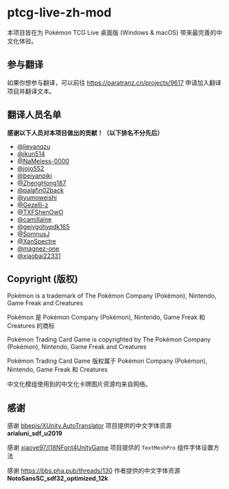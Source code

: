 # ptcg-live-zh-mod

本项目皆在为 Pokémon TCG Live 桌面版 (Windows & macOS) 带来最完善的中文化体验。

## 参与翻译

如果你想参与翻译，可以前往 <https://paratranz.cn/projects/9617> 申请加入翻译项目并翻译文本。

## 翻译人员名单

**感谢以下人员对本项目做出的贡献！（以下排名不分先后）**

* [@lieyanqzu](https://paratranz.cn/users/49401)
* [@ikun514](https://paratranz.cn/users/49471)
* [@NaMeless-0000](https://paratranz.cn/users/49805)
* [@jojo552](https://paratranz.cn/users/923)
* [@beiyanpiki](https://paratranz.cn/users/49473)
* [@ZhengHong187](https://paratranz.cn/users/49474)
* [@palafin02back](https://paratranz.cn/users/49501)
* [@yumoweishi](https://paratranz.cn/users/49499)
* [@Gezelli-z](https://paratranz.cn/users/49517)
* [@TXFShenOwO](https://paratranz.cn/users/49523)
* [@camillaine](https://paratranz.cn/users/49522)
* [@gejvgohvpdk165](https://paratranz.cn/users/49524)
* [@SomnusJ](https://paratranz.cn/users/49527)
* [@XanSpectre](https://paratranz.cn/users/49814)
* [@magnez-one](https://paratranz.cn/users/49874)
* [@xiaobai22331](https://paratranz.cn/users/49884)

## Copyright (版权)

Pokémon is a trademark of The Pokémon Company (Pokémon), Nintendo, Game Freak and Creatures

Pokémon 是 Pokémon Company (Pokémon), Nintendo, Game Freak 和 Creatures 的商标

Pokémon Trading Card Game is copyrighted by The Pokémon Company (Pokémon), Nintendo, Game Freak and Creatures

Pokémon Trading Card Game 版权属于 Pokémon Company (Pokémon), Nintendo, Game Freak 和 Creatures

中文化模组使用到的中文化卡牌图片资源均来自网络。

## 感谢

感谢 [bbepis/XUnity.AutoTranslator](https://github.com/bbepis/XUnity.AutoTranslator) 项目提供的中文字体资源 **arialuni_sdf_u2019**

感谢 [xiaoye97/I18NFont4UnityGame](https://github.com/xiaoye97/I18NFont4UnityGame) 项目提供的 `TextMeshPro` 组件字体设置方法

感谢 <https://bbs.pha.pub/threads/130> 作者提供的中文字体资源 **NotoSansSC_sdf32_optimized_12k** 
